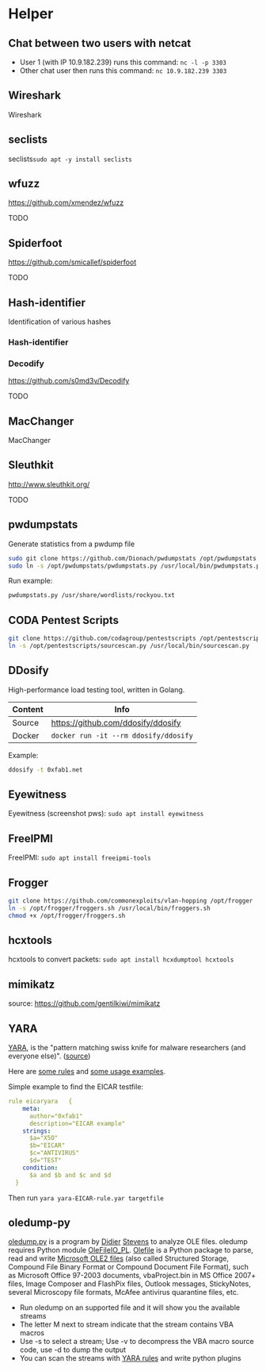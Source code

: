 # Helper

## Chat between two users with netcat

- User 1 (with IP 10.9.182.239) runs this command: ```nc -l -p 3303```
- Other chat user then runs this command: ```nc 10.9.182.239 3303```

## Wireshark

Wireshark

## seclists

seclists```sudo apt -y install seclists```

## wfuzz

<https://github.com/xmendez/wfuzz>

TODO

## Spiderfoot

<https://github.com/smicallef/spiderfoot>

TODO

## Hash-identifier

Identification of various hashes

### Hash-identifier

### Decodify

<https://github.com/s0md3v/Decodify>

TODO


## MacChanger

MacChanger

## Sleuthkit

<http://www.sleuthkit.org/>

TODO

## pwdumpstats

Generate statistics from a pwdump file

``` sh
sudo git clone https://github.com/Dionach/pwdumpstats /opt/pwdumpstats
sudo ln -s /opt/pwdumpstats/pwdumpstats.py /usr/local/bin/pwdumpstats.py
```

Run example:

``` sh
pwdumpstats.py /usr/share/wordlists/rockyou.txt
```

## CODA Pentest Scripts

``` sh
git clone https://github.com/codagroup/pentestscripts /opt/pentestscripts
ln -s /opt/pentestscripts/sourcescan.py /usr/local/bin/sourcescan.py
```

## DDosify

High-performance load testing tool, written in Golang.

| Content | Info                                      |
|---------|-------------------------------------------|
| Source  | <https://github.com/ddosify/ddosify>      |
| Docker  |```docker run -it --rm ddosify/ddosify``` |

Example:

``` sh
ddosify -t 0xfab1.net
```

## Eyewitness

Eyewitness (screenshot pws): ```sudo apt install eyewitness```

## FreeIPMI

FreeIPMI: ```sudo apt install freeipmi-tools```

## Frogger

``` sh
git clone https://github.com/commonexploits/vlan-hopping /opt/frogger
ln -s /opt/frogger/froggers.sh /usr/local/bin/froggers.sh
chmod +x /opt/frogger/froggers.sh
```

## hcxtools

hcxtools to convert packets: ```sudo apt install hcxdumptool hcxtools```

## mimikatz

source: <https://github.com/gentilkiwi/mimikatz>

## YARA

[YARA](https://virustotal.github.io/yara/), is the "pattern matching swiss knife for malware researchers (and everyone else)". ([source](https://github.com/virustotal/yara))

Here are [some rules](https://github.com/Yara-Rules/rules) and [some usage examples](https://github.com/InQuest/awesome-yara).

Simple example to find the EICAR testfile:

```yml "yara-EICAR-rule.yar"
rule eicaryara   {
    meta:
      author="0xfab1"
      description="EICAR example"
    strings:
      $a="X5O"
      $b="EICAR"
      $c="ANTIVIRUS"
      $d="TEST"
    condition:
      $a and $b and $c and $d
  }
```

Then run ```yara yara-EICAR-rule.yar targetfile```

## oledump-py

[oledump.py](https://blog.didierstevens.com/programs/oledump-py/) is a program by [Didier](http://didierstevens.com/) [Stevens](https://twitter.com/DidierStevens) to analyze OLE files. oledump requires Python module [OleFileIO_PL](http://www.decalage.info/python/olefileio). [Olefile](https://olefile.readthedocs.io/en/latest/OLE_Overview.html) is a Python package to parse, read and write [Microsoft OLE2 files](https://en.wikipedia.org/wiki/Compound_File_Binary_Format) (also called Structured Storage, Compound File Binary Format or Compound Document File Format), such as Microsoft Office 97-2003 documents, vbaProject.bin in MS Office 2007+ files, Image Composer and FlashPix files, Outlook messages, StickyNotes, several Microscopy file formats, McAfee antivirus quarantine files, etc.

- Run oledump on an supported file and it will show you the available streams
- The letter M next to stream indicate that the stream contains VBA macros
- Use -s to select a stream; Use -v to decompress the VBA macro source code, use -d to dump the output
- You can scan the streams with [YARA rules](#yara) and write python plugins
